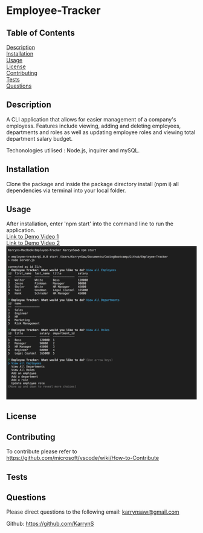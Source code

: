 # Employee-Tracker

## Table of Contents
[Description](#Description) <br>
[Installation](#Installation) <br>
[Usage](#Usage) <br>
[License](#License) <br>
[Contributing](#Contributing) <br>
[Tests](#Tests) <br>
[Questions](#questions)


## Description
A CLI application that allows for easier management of a company's employess. Features include viewing, adding and deleting employees, departments and roles as well as updating employee roles and viewing total department salary budget.

Techonologies utilised :  Node.js, inquirer and mySQL.

## Installation
Clone the package and inside the package directory install (npm i) all dependencies via terminal into your local folder.

## Usage
After installation, enter 'npm start' into the command line to run the application.
<br>
<a href="https://drive.google.com/file/d/1aBkEXWRnTvBFzcb40cxsyagBeSSDWhyw/view" target="_blank"> Link to Demo Video 1</a>
<br>
<a href="https://drive.google.com/file/d/1RY2EagB4SUJhD6FGTx2gALXXRja_jrdW/view" target="_blank"> Link to Demo Video 2</a>
<br>
<img src="./Assets/Employee_Tracker_ScreenShot.png">

## License


## Contributing
To contribute please refer to https://github.com/microsoft/vscode/wiki/How-to-Contribute

## Tests


## Questions
Please direct questions to the following email: karrynsaw@gmail.com


Github: https://github.com/KarrynS
    